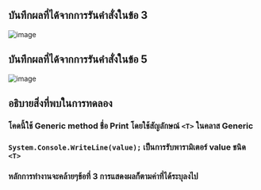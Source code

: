 ## บันทึกผลที่ได้จากการรันคำสั่งในข้อ 3
![image](https://github.com/Sorawit255/03376836-OOP-2566-Lab-14/assets/144196505/c916da2f-433c-4c95-91a1-6f78ea994136)

## บันทึกผลที่ได้จากการรันคำสั่งในข้อ 5
![image](https://github.com/Sorawit255/03376836-OOP-2566-Lab-14/assets/144196505/fdab68a6-fadd-479b-9a41-537f1fc40d73)

## อธิบายสิ่งที่พบในการทดลอง
### โคดนี้ใช้ Generic method ชื่อ Print โดยใช้สัญลักษณ์ `<T>` ในคลาส Generic
### `System.Console.WriteLine(value);` เป็นการรับพารามิเตอร์ value ชนิด `<T>`
### หลักการทำงานจะคล้ายๆข้อที่ 3 การแสดงผลก็ตามค่าที่ได้ระบุลงไป
